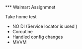*** Walmart Assignmnet 

Take home test 


- NO DI (Service locator is used )
- Coroutine 
- Handled config changes
- MVVM
